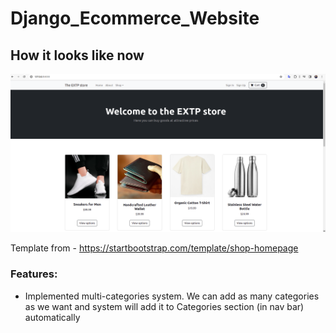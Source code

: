 # Django_Ecommerce_Website

## How it looks like now  
  
![home](./!resources/media/home.png)  
  
  
Template from - https://startbootstrap.com/template/shop-homepage

### Features:  
- Implemented multi-categories system. We can add as many categories as we want and system will add it to Categories section (in nav bar) automatically  